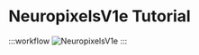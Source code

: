 # NeuropixelsV1e Tutorial

:::workflow 
![NeuropixelsV1e](~/workflows/examples/NeuropixelsV1e.bonsai)
:::
